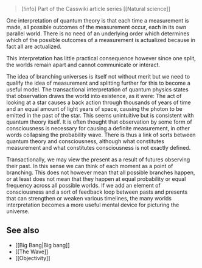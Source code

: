 
> [!info] Part of the Casswiki article series [[Natural science]]

One interpretation of quantum theory is that each time a measurement is made, all possible outcomes of the measurement occur, each in its own parallel world. There is no need of an underlying order which determines which of the possible outcomes of a measurement is actualized because in fact all are actualized.

This interpretation has little practical consequence however since one split, the worlds remain apart and cannot communicate or interact.

The idea of branching universes is itself not without merit but we need to qualify the idea of measurement and splitting further for this to become a useful model. The transactional interpretation of quantum physics states that observation draws the world into existence, as it were: The act of looking at a star causes a back action through thousands of years of time and an equal amount of light years of space, causing the photon to be emitted in the past of the star. This seems unintuitive but is consistent with quantum theory itself. It is often thought that observation by some form of consciousness is necessary for causing a definite measurement, in other words collapsing the probability wave. There is thus a link of sorts between quantum theory and consciousness, although what constitutes measurement and what constitutes consciousness is not exactly defined.

Transactionally, we may view the present as a result of futures observing their past. In this sense we can think of each moment as a point of branching. This does not however mean that all possible branches happen, or at least does not mean that they happen at equal probability or equal frequency across all possible worlds. If we add an element of consciousness and a sort of feedback loop between pasts and presents that can strengthen or weaken various timelines, the many worlds interpretation becomes a more useful mental device for picturing the universe.

See also
--------

*   [[Big Bang|Big bang]]
*   [[The Wave]]
*   [[Objectivity]]